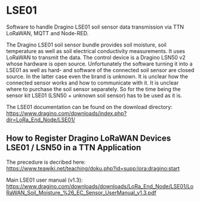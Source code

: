 # LSE01
Software to handle Dragino LSE01 soil sensor data transmission via TTN LoRaWAN, MQTT and Node-RED. 

The Dragino LSE01 soil sensor bundle provides soil moisture, soil temperature as well as soil electrical conductivity measurements. It uses LoRaWAN to transmit the data. The control device is a Dragino LSN50 v2 whose hardware is open source. Unfortunately the software turning it into a LSE01 as well as hard- and software of the connected soil sensor are closed source. In the latter case even the brand is unknown. It is unclear how the connected sensor works and how to communicate with it. It is unclear where to purchase the soil sensor separately. So for the time being the sensor kit LSE01 (LSN50 + unknown soil sensor) has to be used as it is.

The LSE01 documentation can be found on the download directory: https://www.dragino.com/downloads/index.php?dir=LoRa_End_Node/LSE01/





## How to Register Dragino LoRaWAN Devices LSE01 / LSN50 in a TTN Application

The precedure is decribed here: https://www.teawiki.net/teaching/doku.php?id=supp:lora:dragino:start

Main LSE01 user manual (v1.3): https://www.dragino.com/downloads/downloads/LoRa_End_Node/LSE01/LoRaWAN_Soil_Moisture_%26_EC_Sensor_UserManual_v1.3.pdf


